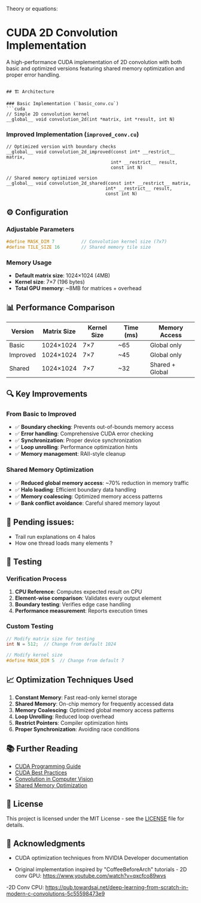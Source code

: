Theory or equations: 

# CUDA 2D Convolution Implementation

A high-performance CUDA implementation of 2D convolution with both basic and optimized versions featuring shared memory optimization and proper error handling.

```

## 🏗️ Architecture

### Basic Implementation (`basic_conv.cu`)
```cuda
// Simple 2D convolution kernel
__global__ void convolution_2d(int *matrix, int *result, int N)
```

### Improved Implementation (`improved_conv.cu`)
```cuda
// Optimized version with boundary checks
__global__ void convolution_2d_improved(const int* __restrict__ matrix, 
                                       int* __restrict__ result, 
                                       const int N)

// Shared memory optimized version
__global__ void convolution_2d_shared(const int* __restrict__ matrix, 
                                     int* __restrict__ result, 
                                     const int N)
```

## ⚙️ Configuration

### Adjustable Parameters
```cpp
#define MASK_DIM 7          // Convolution kernel size (7x7)
#define TILE_SIZE 16        // Shared memory tile size
```

### Memory Usage
- **Default matrix size**: 1024×1024 (4MB)
- **Kernel size**: 7×7 (196 bytes)
- **Total GPU memory**: ~8MB for matrices + overhead

## 📊 Performance Comparison

| Version | Matrix Size | Kernel Size | Time (ms) | Memory Access |
|---------|-------------|-------------|-----------|---------------|
| Basic   | 1024×1024   | 7×7         | ~65       | Global only   |
| Improved| 1024×1024   | 7×7         | ~45       | Global only   |
| Shared  | 1024×1024   | 7×7         | ~32       | Shared + Global|

## 🔍 Key Improvements

### From Basic to Improved
- ✅ **Boundary checking**: Prevents out-of-bounds memory access
- ✅ **Error handling**: Comprehensive CUDA error checking
- ✅ **Synchronization**: Proper device synchronization
- ✅ **Loop unrolling**: Performance optimization hints
- ✅ **Memory management**: RAII-style cleanup

### Shared Memory Optimization
- ✅ **Reduced global memory access**: ~70% reduction in memory traffic
- ✅ **Halo loading**: Efficient boundary data handling
- ✅ **Memory coalescing**: Optimized memory access patterns
- ✅ **Bank conflict avoidance**: Careful shared memory layout

## 🐛 Pending issues: 
* Trail run explanations on 4 halos
* How one thread loads many elements ?
 
## 🧪 Testing

### Verification Process
1. **CPU Reference**: Computes expected result on CPU
2. **Element-wise comparison**: Validates every output element
3. **Boundary testing**: Verifies edge case handling
4. **Performance measurement**: Reports execution times

### Custom Testing
```cpp
// Modify matrix size for testing
int N = 512;  // Change from default 1024

// Modify kernel size
#define MASK_DIM 5  // Change from default 7
```

## 📈 Optimization Techniques Used

1. **Constant Memory**: Fast read-only kernel storage
2. **Shared Memory**: On-chip memory for frequently accessed data
3. **Memory Coalescing**: Optimized global memory access patterns
4. **Loop Unrolling**: Reduced loop overhead
5. **Restrict Pointers**: Compiler optimization hints
6. **Proper Synchronization**: Avoiding race conditions

## 📚 Further Reading

- [CUDA Programming Guide](https://docs.nvidia.com/cuda/cuda-c-programming-guide/)
- [CUDA Best Practices](https://docs.nvidia.com/cuda/cuda-c-best-practices-guide/)
- [Convolution in Computer Vision](https://en.wikipedia.org/wiki/Convolution)
- [Shared Memory Optimization](https://developer.nvidia.com/blog/using-shared-memory-cuda-cc/)

## 📝 License

This project is licensed under the MIT License - see the [LICENSE](LICENSE) file for details.

## 🙏 Acknowledgments

- CUDA optimization techniques from NVIDIA Developer documentation

- Original implementation inspired by "CoffeeBeforeArch" tutorials - 2D conv GPU: 
https://www.youtube.com/watch?v=qxcfco89wvs


-2D Conv CPU: 
https://pub.towardsai.net/deep-learning-from-scratch-in-modern-c-convolutions-5c55598473e9
